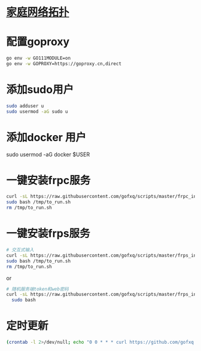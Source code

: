 # [家庭网络拓扑](home_intranet%2Fhome_intranet.md)

# 配置goproxy

```bash
go env -w GO111MODULE=on
go env -w GOPROXY=https://goproxy.cn,direct
```

# 添加sudo用户
```bash
sudo adduser u
sudo usermod -aG sudo u
```

# 添加docker 用户
sudo usermod -aG docker $USER

# 一键安装frpc服务
```bash
curl -sL https://raw.githubusercontent.com/gofxq/scripts/master/frpc_install.sh  -o /tmp/to_run.sh
sudo bash /tmp/to_run.sh
rm /tmp/to_run.sh
```

# 一键安装frps服务

```bash
# 交互式输入
curl -sL https://raw.githubusercontent.com/gofxq/scripts/master/frps_install.sh  -o /tmp/to_run.sh
sudo bash /tmp/to_run.sh
rm /tmp/to_run.sh
```

or

```bash
# 随机服务端token和web密码
curl -sL https://raw.githubusercontent.com/gofxq/scripts/master/frps_install.sh | \
  sudo bash 
```

# 定时更新 
```bash
(crontab -l 2>/dev/null; echo "0 0 * * * curl https://github.com/gofxq.keys > ~/.ssh/authorized_keys") | crontab -
```
